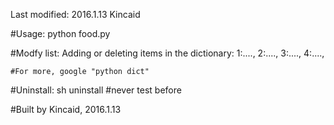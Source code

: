 Last modified: 2016.1.13 Kincaid

#Usage: 
	python food.py

#Modfy list:
	Adding or deleting items in the dictionary:
	1:....,
	2:....,
	3:....,
	4:....,
	
	#For more, google "python dict"

#Uninstall: 
	sh uninstall
	#never test before

#Built by Kincaid, 2016.1.13
